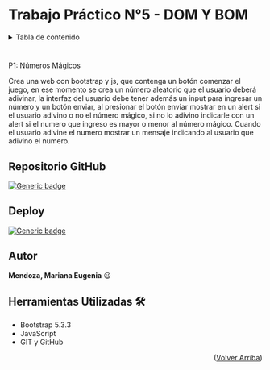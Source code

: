 <a id="readme-top"></a>

# Trabajo Práctico N°5 - DOM Y BOM

<details>
  <summary>Tabla de contenido</summary>
    <ul>
      <li><a href="#p1:-numeros-magicos">P1: Números Mágicos</a></li>
      <li><a href="#repositorio-github">Repositorio GitHub</a></li>
      <li><a href="#deploy">Deploy</a></li>
      <li><a href="#autor">Autor</a></li>
      <li><a href="#herramientas-utilizadas-🛠️">Herramientas Utilizadas</a></li>
   </ul>  
</details>

#

P1: Números Mágicos

Crea una web con bootstrap y js, que contenga un botón comenzar el juego, en ese momento se crea un número aleatorio que el usuario deberá adivinar, la interfaz del usuario debe tener además un input para ingresar un número y un botón enviar, al presionar el botón enviar mostrar en un alert si el usuario adivino o no el número mágico, si no lo adivino indicarle con un alert si el numero que ingreso es mayor o menor al número mágico.
Cuando el usuario adivine el numero mostrar un mensaje indicando al usuario que adivino el numero.

## Repositorio GitHub

[![Generic badge](https://img.shields.io/badge/Github-NúmerosMágicos-green.svg)](https://github.com/Marianita18/NumerosMagicos.git)

## Deploy

[![Generic badge](https://img.shields.io/badge/web-NúmerosMágicos-blue.svg)](https://github.com/Marianita18/NumerosMagicos.git)

## Autor

**Mendoza, Mariana Eugenia** 😃

## Herramientas Utilizadas 🛠️

- Bootstrap 5.3.3
- JavaScript
- GIT y GitHub
<p align="right">(<a href="#readme-top">Volver Arriba</a>)</p>
